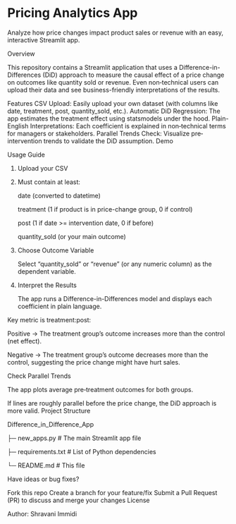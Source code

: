 # Pricing Analytics App

Analyze how price changes impact product sales or revenue with an easy, interactive Streamlit app.

Overview

This repository contains a Streamlit application that uses a Difference-in-Differences (DiD) approach to measure the causal effect of a price change on outcomes like quantity sold or revenue. Even non‐technical users can upload their data and see business-friendly interpretations of the results.

Features
CSV Upload: Easily upload your own dataset (with columns like date, treatment, post, quantity_sold, etc.).
Automatic DiD Regression: The app estimates the treatment effect using statsmodels under the hood.
Plain-English Interpretations: Each coefficient is explained in non‐technical terms for managers or stakeholders.
Parallel Trends Check: Visualize pre‐intervention trends to validate the DiD assumption.
Demo

Usage Guide

1. Upload your CSV

2. Must contain at least:

    date (converted to datetime)

    treatment (1 if product is in price-change group, 0 if control)
    
    post (1 if date >= intervention date, 0 if before)
    
    quantity_sold (or your main outcome)

3. Choose Outcome Variable

    Select “quantity_sold” or “revenue” (or any numeric column) as the dependent variable.

4. Interpret the Results

    The app runs a Difference-in-Differences model and displays each coefficient in plain language.

Key metric is treatment:post:

  Positive → The treatment group’s outcome increases more than the control (net effect).

  Negative → The treatment group’s outcome decreases more than the control, suggesting the price change might have hurt sales.

Check Parallel Trends

  The app plots average pre‐treatment outcomes for both groups.

If lines are roughly parallel before the price change, the DiD approach is more valid.
Project Structure

Difference_in_Difference_App

├─ new_apps.py               # The main Streamlit app file

├─ requirements.txt      # List of Python dependencies

└─ README.md             # This file





Have ideas or bug fixes?

Fork this repo
Create a branch for your feature/fix
Submit a Pull Request (PR) to discuss and merge your changes
License

Author: Shravani Immidi
